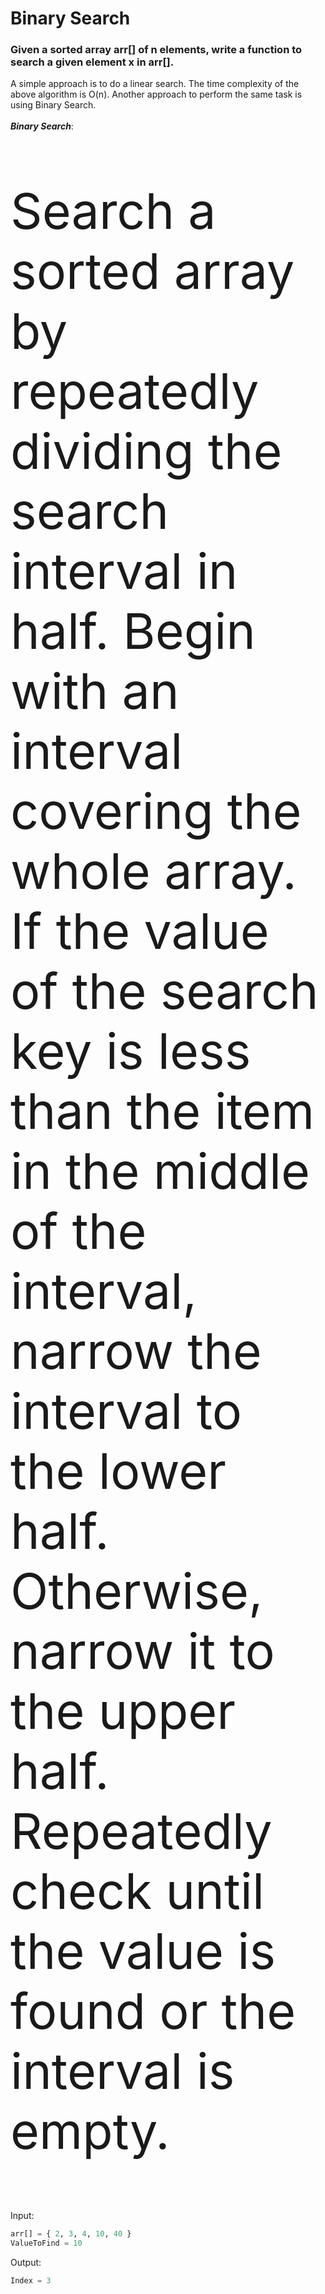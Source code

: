 # Binary Search
<h3>Given a sorted array arr[] of n elements, write a function to search a given element x in arr[].<br></h3>
A simple approach is to do a linear search. The time complexity of the above algorithm is O(n). 
Another approach to perform the same task is using Binary Search.<br><br>
<strong><i>Binary Search</i></strong>:<p style="font-size:79px"> Search a sorted array by repeatedly dividing the search interval in half. Begin with an interval covering the whole array. <br>
If the value of the search key is less than the item in the middle of the interval, narrow the interval to the lower half. <br>
Otherwise, narrow it to the upper half. Repeatedly check until the value is found or the interval is empty.</p>

Input:

```python
arr[] = { 2, 3, 4, 10, 40 }
ValueToFind = 10
```

Output:

```python
Index = 3
```
